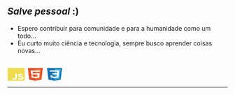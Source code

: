 ## _Salve pessoal_ :)

-  Espero contribuir para comunidade e para a humanidade como um todo...
-  Eu curto muito ciência e tecnologia, sempre busco aprender coisas novas...
 
<div style="display: inline_block"><br>
  <img align="center" alt="Rnt-Js" height="30" width="40" src="https://raw.githubusercontent.com/devicons/devicon/master/icons/javascript/javascript-plain.svg">
  <img align="center" alt="Rnt-HTML" height="30" width="40" src="https://raw.githubusercontent.com/devicons/devicon/master/icons/html5/html5-original.svg">
  <img align="center" alt="Rnt-CSS" height="30" width="40" src="https://raw.githubusercontent.com/devicons/devicon/master/icons/css3/css3-original.svg">
</div>
 
 ***


 

